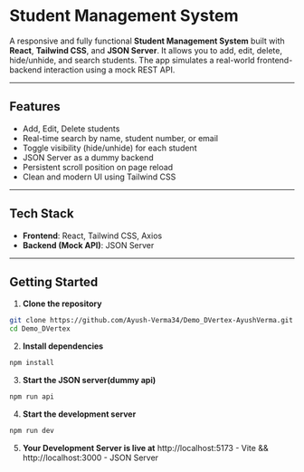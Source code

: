 
# Student Management System

A responsive and fully functional **Student Management System** built with **React**, **Tailwind CSS**, and **JSON Server**. It allows you to add, edit, delete, hide/unhide, and search students. The app simulates a real-world frontend-backend interaction using a mock REST API.

---

##  Features

-  Add, Edit, Delete students
-  Real-time search by name, student number, or email
-  Toggle visibility (hide/unhide) for each student
-  JSON Server as a dummy backend
-  Persistent scroll position on page reload
-  Clean and modern UI using Tailwind CSS

---

##  Tech Stack

- **Frontend**: React, Tailwind CSS, Axios
- **Backend (Mock API)**: JSON Server

---

##  Getting Started

1. **Clone the repository**
```bash
git clone https://github.com/Ayush-Verma34/Demo_DVertex-AyushVerma.git
cd Demo_DVertex
```
2. **Install dependencies**
 ```bash
npm install
```

3. **Start the JSON server(dummy api)**
```bash
npm run api
```

4. **Start the development server**
```bash
npm run dev
```

5. **Your Development Server is live at**
http://localhost:5173 - Vite &&
http://localhost:3000 - JSON Server

